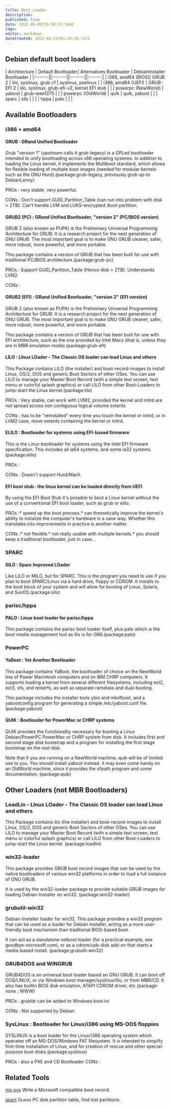 ```yaml
---
title: Boot_Loader
description: 
published: true
date: 2022-05-09T15:58:57.549Z
tags: 
editor: markdown
dateCreated: 2022-04-21T03:29:59.117Z
---
```


## Debian default boot loaders

| Architecture  | Default Bootloader| Alternatives Bootloader | DebianInstaller Bootloader |
|:------:||:------:||:------:||:------:|
| i386, amd64 (BIOS)| GRUB 2 | lilo, syslinux, grub v1 | syslinux, pxelinux |
| i386, amd64 (UEFI) | GRUB-EFI 2 | lilo, syslinux, grub-efi-v2, kernel EFI stub | |
| powerpc (NewWorld) | yaboot | grub-ieee1275 | |
| powerpc (OldWorld) | quik | quik, yaboot | |
| sparc | silo | | |
| hppa | palo | | |

## Available Bootloaders

### i386 + amd64

#### GRUB : GRand Unified Bootloader

Grub "version 1" (upstream calls it grub-legacy) is a GPLed bootloader intended to unify bootloading across x86 operating systems. In addition to loading the Linux kernel, it implements the Multiboot standard, which allows for flexible loading of multiple boot images (needed for modular kernels such as the GNU Hurd).(package:grub-legacy, previously grub up-to DebianLenny) 

PROs : very stable, very powerful.

CONs : Don't support GUID_Partition_Table (can run into problem with disk > 2TB). Can't handle LVM and LUKS-encrypted /boot partition.

#### GRUB2 (PC) : GRand Unified Bootloader, "version 2" (PC/BIOS version)

GRUB 2 (also known as PUPA) is the Preliminary Universal Programming Architecture for GRUB. It is a research project for the next generation of GNU GRUB. The most important goal is to make GNU GRUB cleaner, safer, more robust, more powerful, and more portable. 

This package contains a version of GRUB that has been built for use with traditional PC/BIOS architecture.(package:grub-pc) 

PROs : Support GUID_Partition_Table (Hence disk > 2TB). Understands LVM2

CONs :

#### GRUB2 (EFI) : GRand Unified Bootloader, "version 2" (EFI version)

GRUB 2 (also known as PUPA) is the Preliminary Universal Programming Architecture for GRUB. It is a research project for the next generation of GNU GRUB. The most important goal is to make GNU GRUB cleaner, safer, more robust, more powerful, and more portable.

This package contains a version of GRUB that has been built for use with EFI architecture, such as the one provided by Intel Macs (that is, unless they are in MBR emulation mode).(package:grub-efi) 


#### LILO : LInux LOader - The Classic OS loader can load Linux and others

This Package contains LILO (the installer) and boot-record-images to install Linux, OS/2, DOS and generic Boot Sectors of other OSes. You can use LILO to manage your Master Boot Record (with a simple text screen, text menu or colorful splash graphics) or call LILO from other Boot-Loaders to jump-start the Linux kernel.(package:lilo) 

PROs : Very stable, can work with LVM2, provided the kernel and initrd are not spread across non contiguous logical volume extents

CONs : has to be "reinstalled" every time you touch the kernel or initrd, or in LVM2 case, move extents containing the kernel or initrd.

#### ELILO : Bootloader for systems using EFI-based firmware
This is the Linux bootloader for systems using the Intel EFI firmware specification. This includes all ia64 systems, and some ia32 systems.(package:elilo) 

PROs : 

CONs : Doesn't support Hurd/Mach.

#### EFI boot stub : the linux kernel can be loaded directly from UEFI

By using the EFI Boot Stub it's possible to boot a Linux kernel without the use of a conventional EFI boot loader, such as grub or elilo.

PROs :* speed up the boot process.* can theoretically improve the kernel's ability to initialize the computer's hardware in a sane way. Whether this translates into improvements in practice is another matter.

CONs :* not flexible.* not really usable with multiple kernels.* you should keep a traditional bootloader, just in case...

### SPARC

#### SILO : Sparc Improved LOader

Like LILO or MILO, but for SPARC. This is the program you need to use if you plan to boot SPARC/Linux via a hard drive, floppy or CDROM. It installs to the boot block of your system and will allow for booting of Linux, Solaris, and SunOS.(package:silo) 

### parisc/hppa

#### PALO : Linux boot loader for parisc/hppa

This package contains the parisc boot loader itself, plus palo which is the boot media management tool as lilo is for i386.(package:palo) 

### PowerPC

#### YaBoot : Yet Another Bootloader

This package contains YaBoot, the bootloader of choice on the NewWorld line of Power Macintosh computers and on IBM CHRP computers. It supports loading a kernel from several different filesystems, including ext2, ext3, xfs, and reiserfs, as well as separate ramdisks and dual-booting. 

This package includes the installer tools ybin and mkofboot, and a yabootconfig program for generating a simple /etc/yaboot.conf file. (package:yaboot) 

#### QUIK : Bootloader for PowerMac or CHRP systems

QUIK provides the functionality necessary for booting a Linux Debian/PowerPC PowerMac or CHRP system from disk. It includes first and second stage disk bootstrap and a program for installing the first stage bootstrap on the root disk. 

Note that if you are running on a NewWorld machine, quik will be of limited use to you. You should install yaboot instead. It may even come handy on an OldWorld machine, since it provides the ofpath program and some documentation. (package:quik) 

## Other Loaders (not MBR Bootloaders)

### LoadLin - LInux LOader - The Classic OS loader can load Linux and others

This Package contains lilo (the installer) and boot-record-images to install Linux, OS/2, DOS and generic Boot Sectors of other OSes. You can use LILO to manage your Master Boot Record (with a simple text screen, text menu or colorful splash graphics) or call LILO from other Boot-Loaders to jump-start the Linux kernel. (package:loadlin) 

### win32-loader

This package provides GRUB boot record images that can be used by the native bootloaders of various win32 platforms in order to load a full instance of GNU GRUB. 

It is used by the win32-loader package to provide suitable GRUB images for loading Debian-Installer on win32. (package:win32-loader) 

### grubutil-win32

Debian-Installer loader for win32. This package provides a win32 program that can be used as a loader for Debian Installer, acting as a more user-friendly boot mechanism than traditional BIOS-based boot. 

It can act as a standalone netboot loader (for a practical example, see goodbye-microsoft.com), or as a cdrom/usb-disk add-on that starts a media-based install. (package:grubutil-win32) 

### GRUB4DOS and WINGRUB

GRUB4DOS is an universal boot loader based on GNU GRUB. It can boot off DOS/LINUX, or via Windows boot manager/syslinux/lilo, or from MBR/CD. It also has builtin BIOS disk emulation, ATAPI CDROM driver, etc.(package: none ; WWW) 

PROs : grubldr can be added to Windows boot.ini

CONs : Not supported by Debian.

### SysLinux : Bootloader for Linux/i386 using MS-DOS floppies

SYSLINUX is a boot loader for the Linux/i386 operating system which operates off an MS-DOS/Windows FAT filesystem. It is intended to simplify first-time installation of Linux, and for creation of rescue and other special-purpose boot disks.(package:syslinux) 

PROs : also a PXE and CD Bootloader 
CONs :

## Related Tools

[ms-sys](https://packages.debian.org/ms-sys) Write a Microsoft compatible boot record.

[gpart](https://packages.debian.org/gpart) Guess PC disk partition table, find lost partitions.